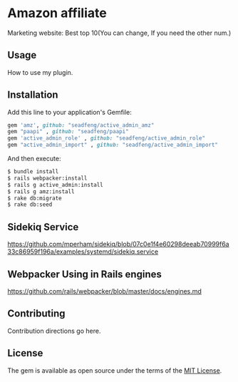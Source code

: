 # Amazon affiliate
Marketing website: Best top 10(You can change, If you need the other num.) 

## Usage
How to use my plugin.

## Installation
Add this line to your application's Gemfile:

```ruby
gem 'amz', github: "seadfeng/active_admin_amz"
gem "paapi" , github: "seadfeng/paapi"
gem 'active_admin_role' , github: "seadfeng/active_admin_role"
gem "active_admin_import" , github: "seadfeng/active_admin_import"
```

And then execute:
```bash
$ bundle install
$ rails webpacker:install
$ rails g active_admin:install
$ rails g amz:install
$ rake db:migrate
$ rake db:seed
```
## Sidekiq Service

https://github.com/mperham/sidekiq/blob/07c0e1f4e60298deeab70999f6a33c86959f196a/examples/systemd/sidekiq.service

## Webpacker Using in Rails engines

https://github.com/rails/webpacker/blob/master/docs/engines.md

## Contributing
Contribution directions go here.

## License
The gem is available as open source under the terms of the [MIT License](https://opensource.org/licenses/MIT).
